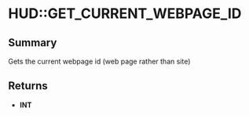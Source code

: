# HUD::GET_CURRENT_WEBPAGE_ID

## Summary
Gets the current webpage id (web page rather than site)

## Returns
* **INT**